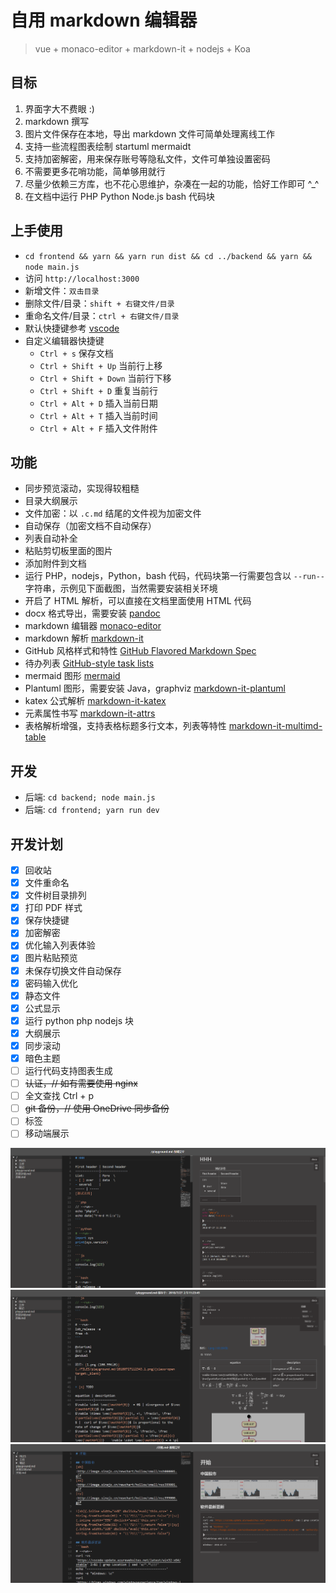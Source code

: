# 自用 markdown 编辑器
>vue + monaco-editor + markdown-it + nodejs + Koa

## 目标
1. 界面字大不费眼 :)
1. markdown 撰写
2. 图片文件保存在本地，导出 markdown 文件可简单处理离线工作
3. 支持一些流程图表绘制 startuml mermaidt
3. 支持加密解密，用来保存账号等隐私文件，文件可单独设置密码
4. 不需要更多花哨功能，简单够用就行
5. 尽量少依赖三方库，也不花心思维护，杂凑在一起的功能，恰好工作即可 ^_^
6. 在文档中运行 PHP Python Node.js bash 代码块

## 上手使用
+ `cd frontend && yarn && yarn run dist && cd ../backend && yarn && node main.js`
+ 访问 `http://localhost:3000`
+ 新增文件：`双击目录`
+ 删除文件/目录：`shift + 右键文件/目录`
+ 重命名文件/目录：`ctrl + 右键文件/目录`
+ 默认快捷键参考 [vscode](https://code.visualstudio.com/)
+ 自定义编辑器快捷键
    + `Ctrl + s` 保存文档
    + `Ctrl + Shift + Up` 当前行上移
    + `Ctrl + Shift + Down` 当前行下移
    + `Ctrl + Shift + D` 重复当前行
    + `Ctrl + Alt + D` 插入当前日期
    + `Ctrl + Alt + T` 插入当前时间
    + `Ctrl + Alt + F` 插入文件附件

## 功能
+ 同步预览滚动，实现得较粗糙
+ 目录大纲展示
+ 文件加密：以 `.c.md` 结尾的文件视为加密文件
+ 自动保存（加密文档不自动保存）
+ 列表自动补全
+ 粘贴剪切板里面的图片
+ 添加附件到文档
+ 运行 PHP，nodejs，Python，bash 代码，代码块第一行需要包含以 `--run--` 字符串，示例见下面截图，当然需要安装相关环境
+ 开启了 HTML 解析，可以直接在文档里面使用 HTML 代码
+ docx 格式导出，需要安装 [pandoc](https://pandoc.org/)
+ markdown 编辑器 [monaco-editor](https://github.com/Microsoft/monaco-editor)
+ markdown 解析 [markdown-it](https://github.com/markdown-it/markdown-it)
+ GitHub 风格样式和特性 [GitHub Flavored Markdown Spec](https://github.github.com/gfm/)
+ 待办列表 [GitHub-style task lists](https://github.com/revin/markdown-it-task-lists)
+ mermaid 图形 [mermaid](https://github.com/knsv/mermaid)
+ Plantuml 图形，需要安装 Java，graphviz [markdown-it-plantuml](https://github.com/gmunguia/markdown-it-plantuml)
+ katex 公式解析 [markdown-it-katex](https://github.com/waylonflinn/markdown-it-katex)
+ 元素属性书写 [markdown-it-attrs](https://github.com/arve0/markdown-it-attrs)
+ 表格解析增强，支持表格标题多行文本，列表等特性 [markdown-it-multimd-table](https://github.com/RedBug312/markdown-it-multimd-table)

## 开发
+ 后端: `cd backend; node main.js`
+ 后端: `cd frontend; yarn run dev`

## 开发计划

+ [x] 回收站
+ [x] 文件重命名
+ [x] 文件树目录排列
+ [x] 打印 PDF 样式
+ [x] 保存快捷键
+ [x] 加密解密
+ [x] 优化输入列表体验
+ [x] 图片粘贴预览
+ [x] 未保存切换文件自动保存
+ [x] 密码输入优化
+ [x] 静态文件
+ [x] 公式显示
+ [x] 运行 python php nodejs 块
+ [x] 大纲展示
+ [x] 同步滚动
+ [x] 暗色主题
+ [ ] 运行代码支持图表生成
+ [ ] ~~认证，// 如有需要使用 nginx~~
+ [ ] 全文查找 Ctrl + p
+ [ ] ~~git 备份，// 使用 OneDrive 同步备份~~
+ [ ] 标签
+ [ ] 移动端展示

![截图](./1.png)
![截图](./2.png)
![截图](./3.png)
